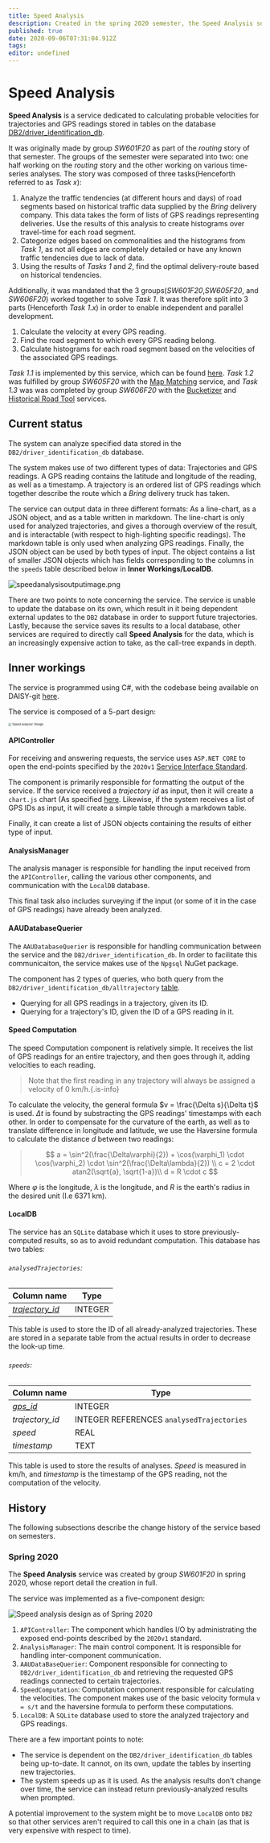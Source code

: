 ```yaml
---
title: Speed Analysis
description: Created in the spring 2020 semester, the Speed Analysis service is a tool for calculating the speed at which delivery trucks have driven, based on the historical traffic data (GPS readings) from Bring.
published: true
date: 2020-09-06T07:31:04.912Z
tags: 
editor: undefined
---
```


# Speed Analysis

[comment]: <> "Contains some minor and major differences to the user guide"

**Speed Analysis** is a service dedicated to calculating probable velocities for trajectories and GPS readings stored in tables on the database [DB2/driver_identification_db](/databases/DB2/driver_identification_db).

It was originally made by group *SW601F20* as part of the *routing* story of that semester. The groups of the semester were separated into two: one half working on the *routing* story and the other working on various time-series analyses. The story was composed of three tasks(Henceforth referred to as *Task x*):

1.  Analyze the traffic tendencies (at different hours and days) of road segments based on historical traffic data supplied by the *Bring* delivery company. This data takes the form of lists of GPS readings representing deliveries. Use the results of this analysis to create histograms over travel-time for each road segment.
2.    Categorize edges based on commonalities and the histograms from *Task 1*, as not all edges are completely detailed or have any known traffic tendencies due to lack of data.
2.  Using the results of *Tasks 1* and *2*, find the optimal delivery-route based on historical tendencies.

Additionally, it was mandated that the 3 groups(*SW601F20*,*SW605F20*, and *SW606F20*) worked together to solve *Task 1*. It was therefore split into 3 parts (Henceforth *Task 1.x*) in order to enable independent and parallel development.

1. Calculate the velocity at every GPS reading.
2. Find the road segment to which every GPS reading belong.
3. Calculate histograms for each road segment based on the velocities of the associated GPS readings.

*Task 1.1* is implemented by this service, which can be found [here](https://astep.cs.aau.dk/tool/astep-2020-trajectory-analysis.astep-dev.cs.aau.dk). *Task 1.2* was fulfilled by group *SW605F20* with the [Map Matching](https://wiki.astep-dev.cs.aau.dk/services/map-matching) service, and *Task 1.3* was was completed by group *SW606F20* with the [Bucketizer](https://wiki.astep-dev.cs.aau.dk/services/bucketizer) and [Historical Road Tool](https://wiki.astep-dev.cs.aau.dk/services/Historic-Road-Tool) services.

## Current status
The system can analyze specified data stored in the `DB2/driver_identification_db` database. 

The system makes use of two different types of data: Trajectories and GPS readings. A GPS reading contains the latitude and longitude of the reading, as well as a timestamp. A trajectory is an ordered list of GPS readings which together describe the route which a *Bring* delivery truck has taken.

The service can output data in three different formats: As a line-chart, as a JSON object, and as a table written in markdown. The line-chart is only used for analyzed trajectories, and gives a thorough overview of the result, and is interactable (with respect to high-lighting specific readings). The markdown table is only used when analyzing GPS readings. Finally, the JSON object can be used by both types of input. The object contains a list of smaller JSON objects which has fields corresponding to the columns in the `speeds` table described below in **Inner Workings/LocalDB**.

![speedanalysisoutputimage.png](/services/speed_analysis/speedanalysisoutputimage.png)

There are two points to note concerning the service. The service is unable to update the database on its own, which result in it being dependent external updates to the `DB2` database in order to support future trajectories. Lastly, because the service saves its results to a local database, other services are required to directly call **Speed Analysis** for the data, which is an increasingly expensive action to take, as the call-tree expands in depth.
## Inner workings
The service is programmed using C#, with the codebase being available on DAISY-git [here](https://daisy-git.cs.aau.dk/astep-2020/trajectory-analysis).

The service is composed of a 5-part design:

<img src="/services/speed_analysis/speedanalysis3.png" alt="'Speed analysis' Design" style="zoom:40%;" />


#### APIController
For receiving and answering requests, the service uses `ASP.NET CORE` to open the end-points specified by the `2020v1` [Service Interface Standard](/user-interface/api-standard).

The component is primarily responsible for formatting the output of the service. If the service received a *trajectory id* as input, then it will create a `chart.js` chart (As specified [here](/user-interface/charts#chartjs). Likewise, if the system receives a list of GPS IDs as input, it will create a simple table through a markdown table.

Finally, it can create a list of JSON objects containing the results of either type of input.

#### AnalysisManager
The analysis manager is responsible for handling the input received from the `APIController`, calling the various other components, and communication with the `LocalDB` database.

This final task also includes surveying if the input (or some of it in the case of GPS readings) have already been analyzed.

#### AAUDatabaseQuerier
The `AAUDatabaseQuerier` is responsible for handling communication between the service and the `DB2/driver_identification_db`. In order to facilitate this communicaiton, the service makes use of the `Npgsql` NuGet package.

The component has 2 types of queries, who both query from the `DB2/driver_identification_db/alltrajectory` [table]().
- Querying for all GPS readings in a trajectory, given its ID.
- Querying for a trajectory's ID, given the ID of a GPS reading in it.


#### Speed Computation
The speed Computation component is relatively simple. It receives the list of GPS readings for an entire trajectory, and then goes through it, adding velocities to each reading.

>Note that the first reading in any trajectory will always be assigned a velocity of 0 km/h.{.is-info}

To calculate the velocity, the general formula $v = \frac{\Delta s}{\Delta t}$ is used. $\Delta t$ is found by substracting the GPS readings' timestamps with each other. In order to compensate for the curvature of the earth, as well as to translate difference in longitude and latitude, we use the Haversine formula to calculate the distance *d* between two readings:
>$$
a = \sin^2(\frac{\Delta\varphi}{2}) + \cos(\varphi_1) \cdot \cos(\varphi_2) \cdot \sin^2(\frac{\Delta\lambda}{2}) \\
c = 2 \cdot atan2(\sqrt{a}, \sqrt{1-a})\\
d = R \cdot c
$$

Where $\varphi$ is the longitude, $\lambda$ is the longitude, and *R* is the earth's radius in the desired unit (I.e 6371 km).


#### LocalDB

The service has an `SQLite` database which it uses to store previously-computed results, so as to avoid redundant computation. This database has two tables:

###### `analysedTrajectories`:

| Column name            | Type    |
| ---------------------- | ------- |
| *<u>trajectory_id</u>* | INTEGER |

This table is used to store the ID of all already-analyzed trajectories. These are stored in a separate table from the actual results in order to decrease the look-up time.

###### `speeds`:

| Column name     | Type                                      |
| --------------- | ----------------------------------------- |
| *<u>gps_id</u>* | INTEGER                                   |
| *trajectory_id* | INTEGER REFERENCES `analysedTrajectories` |
| *speed*         | REAL                                      |
| *timestamp*     | TEXT                                      |

This table is used to store the results of analyses. *Speed* is measured in km/h, and *timestamp* is the timestamp of the GPS reading, not the computation of the velocity.

#### 

## History

The following subsections describe the change history of the service based on semesters.

### Spring 2020

The **Speed Analysis** service was created by group *SW601F20* in spring 2020, whose report detail the creation in full. 

The service was implemented as a five-component design:

![Speed analysis design as of Spring 2020]()

1. `APIController`: The component which handles I/O by administrating the exposed end-points described by the `2020v1` standard.
2. `AnalysisManager`: The main control component. It is responsible for handling inter-component communication.
3. `AAUDataBaseQuerier`: Component responsible for connecting to `DB2/driver_identification_db` and retrieving the requested GPS readings connected to certain trajectories.
4. `SpeedComputation`: Computation component responsible for calculating the velocities. The component makes use of the basic velocity formula `v = s/t` and the haversine formula to perform these computations.
5. `LocalDB`: A `SQLite` database used to store the analyzed trajectory and GPS readings.

There are a few important points to note:

- The service is dependent on the `DB2/driver_identification_db` tables being up-to-date. It cannot, on its own, update the tables by inserting new trajectories.
- The system speeds up as it is used. As the analysis results don't change over time, the service can instead return previously-analyzed results when prompted.

A potential improvement to the system might be to move `LocalDB` onto `DB2` so that other services aren't required to call this one in a chain (as that is very expensive with respect to time).